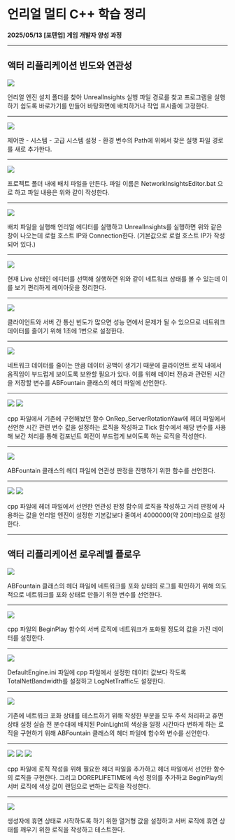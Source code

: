 # 언리얼 멀티 C++ 학습 정리

**2025/05/13 [포텐업] 게임 개발자 양성 과정**

---

## 액터 리플리케이션 빈도와 연관성

<img src= "https://github.com/KwonJeHan/Study-cpp/blob/main/img/UECPP_Multi/41.FindUnrealInsights.exe.png">

언리얼 엔진 설치 폴더를 찾아 UnrealInsights 실행 파일 경로를 찾고 프로그램을 실행하기 쉽도록 바로가기를 만들어 바탕화면에 배치하거나 작업 표시줄에 고정한다.

---

<img src= "https://github.com/KwonJeHan/Study-cpp/blob/main/img/UECPP_Multi/42.AddEnvironmentVariablePath.png">

제어판 - 시스템 - 고급 시스템 설정 - 환경 변수의 Path에 위에서 찾은 실행 파일 경로를 새로 추가한다.

---

<img src= "https://github.com/KwonJeHan/Study-cpp/blob/main/img/UECPP_Multi/43.CreateNetworkInsightsEditor.bat.png">

프로젝트 폴더 내에 배치 파일을 만든다. 파일 이름은 NetworkInsightsEditor.bat 으로 하고 파일 내용은 위와 같이 작성한다.

---

<img src= "https://github.com/KwonJeHan/Study-cpp/blob/main/img/UECPP_Multi/44.ConnectLocalHostIPToUnrealInsights.png">

배치 파일을 실행해 언리얼 에디터를 실행하고 UnrealInsights를 실행하면 위와 같은 창이 나오는데 로컬 호스트 IP와 Connection한다. (기본값으로 로컬 호스트 IP가 작성되어 있다.)

---

<img src= "https://github.com/KwonJeHan/Study-cpp/blob/main/img/UECPP_Multi/45.SetUnrealInsightsLayout.png">

현재 Live 상태인 에디터를 선택해 실행하면 위와 같이 네트워크 상태를 볼 수 있는데 이를 보기 편리하게 레이아웃을 정리한다.

---

<img src= "https://github.com/KwonJeHan/Study-cpp/blob/main/img/UECPP_Multi/46.ModifyABFountain.cpp.png">

클라이언트와 서버 간 통신 빈도가 많으면 성능 면에서 문제가 될 수 있으므로 네트워크 데이터를 줄이기 위해 1초에 1번으로 설정한다.

---

<img src= "https://github.com/KwonJeHan/Study-cpp/blob/main/img/UECPP_Multi/47.ModifyABFountain.h.png">

네트워크 데이터를 줄이는 만큼 데이터 공백이 생기기 때문에 클라이언트 로직 내에서 움직임이 부드럽게 보이도록 보완할 필요가 있다. 이를 위해 데이터 전송과 관련된 시간을 저장할 변수를 ABFountain 클래스의 헤더 파일에 선언한다.

---

<img src= "https://github.com/KwonJeHan/Study-cpp/blob/main/img/UECPP_Multi/48.ModifyABFountain.cpp1.png">

<img src= "https://github.com/KwonJeHan/Study-cpp/blob/main/img/UECPP_Multi/49.ModifyABFountain.cpp2.png">

cpp 파일에서 기존에 구현해놨던 함수 OnRep_ServerRotationYaw에 헤더 파일에서 선언한 시간 관련 변수 값을 설정하는 로직을 작성하고 Tick 함수에서 해당 변수를 사용해 보간 처리를 통해 컴포넌트 회전이 부드럽게 보이도록 하는 로직을 작성한다.

---

<img src= "https://github.com/KwonJeHan/Study-cpp/blob/main/img/UECPP_Multi/50.ModifyABFountain.h.png">

ABFountain 클래스의 헤더 파일에 연관성 판정을 진행하기 위한 함수를 선언한다.

---

<img src= "https://github.com/KwonJeHan/Study-cpp/blob/main/img/UECPP_Multi/51.ModifyABFountain.cpp1.png">

<img src= "https://github.com/KwonJeHan/Study-cpp/blob/main/img/UECPP_Multi/52.ModifyABFountain.cpp2.png">

cpp 파일에 헤더 파일에서 선언한 연관성 판정 함수의 로직을 작성하고 거리 판정에 사용하는 값을 언리얼 엔진이 설정한 기본값보다 줄여서 4000000(약 20미터)으로 설정한다.

---

## 액터 리플리케이션 로우레벨 플로우

<img src= "https://github.com/KwonJeHan/Study-cpp/blob/main/img/UECPP_Multi/53.ModifyABFountain.h.png">

ABFountain 클래스의 헤더 파일에 네트워크를 포화 상태의 로그를 확인하기 위해 의도적으로 네트워크를 포화 상태로 만들기 위한 변수를 선언한다.

---

<img src= "https://github.com/KwonJeHan/Study-cpp/blob/main/img/UECPP_Multi/54.ModifyABFountain.cpp.png">

cpp 파일의 BeginPlay 함수의 서버 로직에 네트워크가 포화될 정도의 값을 가진 데이터를 설정한다.

---

<img src= "https://github.com/KwonJeHan/Study-cpp/blob/main/img/UECPP_Multi/55.ModifyDefaultEngine.ini.png">

DefaultEngine.ini 파일에 cpp 파일에서 설정한 데이터 값보다 작도록 TotalNetBandwidth를 설정하고 LogNetTraffic도 설정한다.

---

<img src= "https://github.com/KwonJeHan/Study-cpp/blob/main/img/UECPP_Multi/56.ModifyABFountain.h.png">

기존에 네트워크 포화 상태를 테스트하기 위해 작성한 부분을 모두 주석 처리하고 휴면 상태 설정 실습 전 분수대에 배치된 PoinLight의 색상을 일정 시간마다 변하게 하는 로직을 구현하기 위해 ABFountain 클래스의 헤더 파일에 함수와 변수를 선언한다.

---

<img src= "https://github.com/KwonJeHan/Study-cpp/blob/main/img/UECPP_Multi/57.ModifyABFountain.cpp1.png">

<img src= "https://github.com/KwonJeHan/Study-cpp/blob/main/img/UECPP_Multi/59.ModifyABFountain.cpp3.png">

<img src= "https://github.com/KwonJeHan/Study-cpp/blob/main/img/UECPP_Multi/58.ModifyABFountain.cpp2.png">

cpp 파일에 로직 작성을 위해 필요한 헤더 파일을 추가하고 헤더 파일에서 선언한 함수의 로직을 구현한다. 그리고 DOREPLIFETIME에 속성 정의를 추가하고 BeginPlay의 서버 로직에 색상 값이 랜덤으로 변하는 로직을 작성한다.

---

<img src= "https://github.com/KwonJeHan/Study-cpp/blob/main/img/UECPP_Multi/60.ModifyABFountain.cpp.png">

생성자에 휴면 상태로 시작하도록 하기 위한 열거형 값을 설정하고 서버 로직에 휴면 상태를 깨우기 위한 로직을 작성하고 테스트한다.
